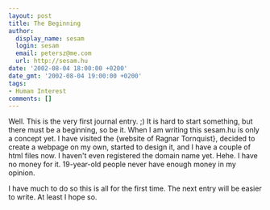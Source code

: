 ```yaml
---
layout: post
title: The Beginning
author:
  display_name: sesam
  login: sesam
  email: petersz@me.com
  url: http://sesam.hu
date: '2002-08-04 18:00:00 +0200'
date_gmt: '2002-08-04 19:00:00 +0200'
tags:
- Human Interest
comments: []
---
```


Well. This is the very first journal entry. ;) It is hard to start something, but there must be a beginning, so be it. When I am writing this sesam.hu is only a concept yet. I have visited the {website of Ragnar Tornquist}, decided to create a webpage on my own, started to design it, and I have a couple of html files now. I haven't even registered the domain name yet. Hehe. I have no money for it. 19-year-old people never have enough money in my opinion.

I have much to do so this is all for the first time. The next entry will be easier to write. At least I hope so.

